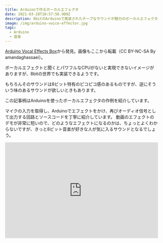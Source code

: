 ```yaml
---
title: Arduinoで作るボーカルエフェクタ
date: 2021-03-28T10:57:56.909Z
description: 8bitのArduinoで実装されたチープなサウンドが魅力のボーカルエフェクタの作例です
image: /img/arduino-voice-effector.jpg
tags:
  - Arduino
  - 音楽
---
```

[Arduino Vocal Effects Box](https://www.instructables.com/Arduino-Vocal-Effects-Box/)から発見。画像もここから転載（CC BY-NC-SA By amandaghassaei）。

ボーカルエフェクトと聞くとパワフルなCPUがないと実現できないイメージがありますが、8bitの世界でも実装できるようです。

もちろんそのサウンドは8ビット特有のピコピコ感のあるものですが、逆にそういう味のあるサウンドが欲しいときもあります。

この記事柄はArduinoを使ったボーカルエフェクタの作例を紹介しています。

マイクの入力を取得し、Arduinoでエフェクトをかけ、再びオーディオ信号として出力する回路とソースコードを丁寧に紹介しています。
動画のエフェクトのデモが非常に短いので、どのようなエフェクトになるのかは、ちょっとよくわからないですが、きっと8ビット音楽が好きな人が気に入るサウンドとなるでしょう。

<iframe width="100%" height="315" src="https://www.youtube.com/embed/bZ-r_aKuyrE" title="YouTube video player" frameborder="0" allow="accelerometer; autoplay; clipboard-write; encrypted-media; gyroscope; picture-in-picture" allowfullscreen></iframe>

